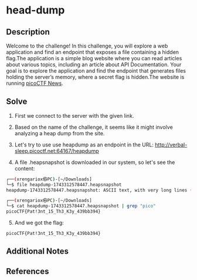 # head-dump

## Description
Welcome to the challenge! In this challenge, you will explore a web application and find an endpoint that exposes a file containing a hidden flag.The application is a simple blog website where you can read articles about various topics, including an article about API Documentation. Your goal is to explore the application and find the endpoint that generates files holding the server’s memory, where a secret flag is hidden.The website is running [picoCTF News](http://verbal-sleep.picoctf.net:64167/).
## Solve
1. First we connect to the server with the given link.

2. Based on the name of the challenge, it seems like it might involve analyzing a heap dump from the site.

3. Let's try to use use heapdump as an endpoint in the URL: http://verbal-sleep.picoctf.net:64167/heapdump

4. A file .heapsnapshot is downloaded in our system, so let's see the content:
```sh
┌──(xrengariox㉿PC)-[~/Downloads]
└─$ file heapdump-1743312578447.heapsnapshot 
heapdump-1743312578447.heapsnapshot: ASCII text, with very long lines (826)

┌──(xrengariox㉿PC)-[~/Downloads]
└─$ cat heapdump-1743312578447.heapsnapshot | grep "pico"
picoCTF{Pat!3nt_15_Th3_K3y_439bb394}
```

5. And we got the flag:
```flag
picoCTF{Pat!3nt_15_Th3_K3y_439bb394}
```

## Additional Notes 

## References
